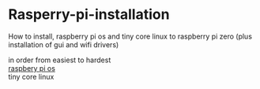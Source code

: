# Rasperry-pi-installation
How to install, raspberry pi os and tiny core linux to raspberry pi zero (plus installation of gui and wifi drivers)


in order from easiest to hardest
  <br>
  <a href="raspberry pi os/README.md">raspbery pi os</a>
  <br>
  <a>tiny core linux</a>
